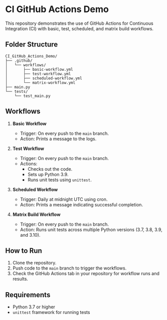 
# CI GitHub Actions Demo

This repository demonstrates the use of GitHub Actions for Continuous Integration (CI) with basic, test, scheduled, and matrix build workflows.

## Folder Structure

```
CI_GitHub_Actions_Demo/
├── .github/
│   └── workflows/
│       ├── basic-workflow.yml
│       ├── test-workflow.yml
│       ├── scheduled-workflow.yml
│       └── matrix-workflow.yml
├── main.py
└── tests/
    └── test_main.py
```

## Workflows

1. **Basic Workflow**
   - Trigger: On every push to the `main` branch.
   - Action: Prints a message to the logs.

2. **Test Workflow**
   - Trigger: On every push to the `main` branch.
   - Actions:
     - Checks out the code.
     - Sets up Python 3.9.
     - Runs unit tests using `unittest`.

3. **Scheduled Workflow**
   - Trigger: Daily at midnight UTC using cron.
   - Action: Prints a message indicating successful completion.

4. **Matrix Build Workflow**
   - Trigger: On every push to the `main` branch.
   - Action: Runs unit tests across multiple Python versions (3.7, 3.8, 3.9, and 3.10).

## How to Run

1. Clone the repository.
2. Push code to the `main` branch to trigger the workflows.
3. Check the GitHub Actions tab in your repository for workflow runs and results.

## Requirements

- Python 3.7 or higher
- `unittest` framework for running tests

